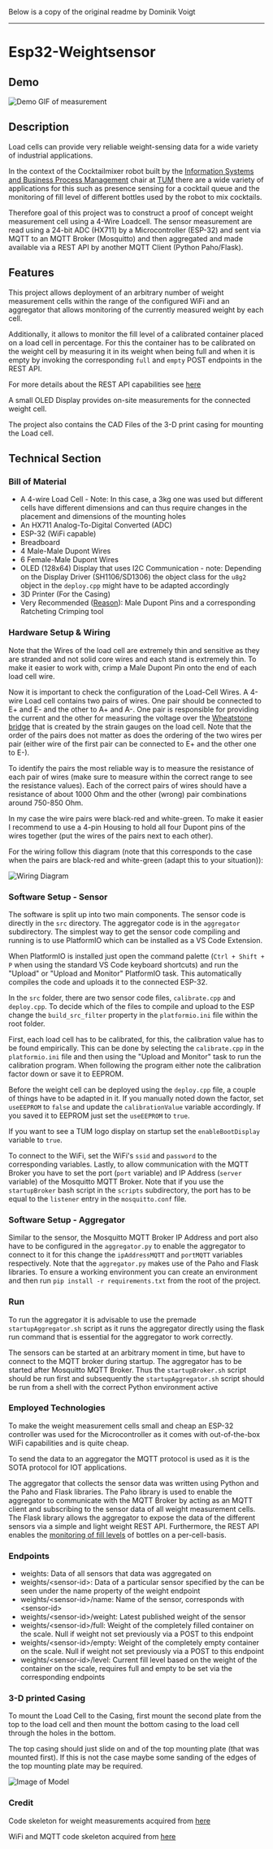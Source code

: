 Below is a copy of the original readme by Dominik Voigt

----

# Esp32-Weightsensor

## Demo

![Demo GIF of measurement](docs/images/demo.gif)

## Description

Load cells can provide very reliable weight-sensing data for a wide variety of industrial applications.

In the context of the Cocktailmixer robot built by the [Information Systems and Business Process Management](https://www.cs.cit.tum.de/bpm/chair/) chair at [TUM](https://www.tum.de/en/) there are a wide variety of applications for this such as presence sensing for a cocktail queue and the monitoring of fill level of different bottles used by the robot to mix cocktails.

Therefore goal of this project was to construct a proof of concept weight measurement cell using a 4-Wire Loadcell. The sensor measurement are read using a 24-bit ADC (HX711) by a Microcontroller (ESP-32) and sent via MQTT to an MQTT Broker (Mosquitto) and then aggregated and made available via a REST API by another MQTT Client (Python Paho/Flask).

## Features
This project allows deployment of an arbitrary number of weight measurement cells within the range of the configured WiFi and an aggregator that allows monitoring of the currently measured weight by each cell.

Additionally, it allows to monitor the fill level of a calibrated container placed on a load cell in percentage. For this the container has to be calibrated on the weight cell by measuring it in its weight when being full and when it is empty by invoking the corresponding `full` and `empty` POST endpoints in the REST API. 

For more details about the REST API capabilities see [here](#endpoints)

A small OLED Display provides on-site measurements for the connected weight cell.

The project also contains the CAD Files of the 3-D print casing for mounting the Load cell.

## Technical Section

### Bill of Material

- A 4-wire Load Cell - Note: In this case, a 3kg one was used but different cells have different dimensions and can thus require changes in the placement and dimensions of the mounting holes
- An HX711 Analog-To-Digital Converted (ADC)
- ESP-32 (WiFi capable)
- Breadboard
- 4 Male-Male Dupont Wires 
- 6 Female-Male Dupont Wires 
- OLED (128x64) Display that uses I2C Communication - note: Depending on the Display Driver (SH1106/SD1306) the object class for the `u8g2` object in the `deploy.cpp` might have to be adapted accordingly
- 3D Printer (For the Casing)
- Very Recommended ([Reason](#hardware-setup--wiring)): Male Dupont Pins and a corresponding Ratcheting Crimping tool 

### Hardware Setup & Wiring

Note that the Wires of the load cell are extremely thin and sensitive as they are stranded and not solid core wires and each stand is extremely thin. To make it easier to work with, crimp a Male Dupont Pin onto the end of each load cell wire.

Now it is important to check the configuration of the Load-Cell Wires. A 4-wire Load cell contains two pairs of wires. One pair should be connected to E+ and E- and the other to A+ and A-.
One pair is responsible for providing the current and the other for measuring the voltage over the [Wheatstone bridge](https://en.wikipedia.org/wiki/Wheatstone_bridge) that is created by the strain gauges on the load cell. Note that the order of the pairs does not matter as does the ordering of the two wires per pair (either wire of the first pair can be connected to E+ and the other one to E-).

To identify the pairs the most reliable way is to measure the resistance of each pair of wires (make sure to measure within the correct range to see the resistance values).
Each of the correct pairs of wires should have a resistance of about 1000 Ohm and the other (wrong) pair combinations around 750-850 Ohm.

In my case the wire pairs were black-red and white-green.
To make it easier I recommend to use a 4-pin Housing to hold all four Dupont pins of the wires together (put the wires of the pairs next to each other).

For the wiring follow this diagram (note that this corresponds to the case when the pairs are black-red and white-green (adapt this to your situation)):

![Wiring Diagram](<docs/images/Wiring Diagram.svg>)

### Software Setup - Sensor

The software is split up into two main components. The sensor code is directly in the `src` directory. The aggregator code is in the `aggregator` subdirectory.
The simplest way to get the sensor code compiling and running is to use PlatformIO which can be installed as a VS Code Extension.

When PlatformIO is installed just open the command palette (`Ctrl + Shift + P` when using the  standard VS Code keyboard shortcuts) and run the "Upload" or "Upload and Monitor" PlatformIO task.
This automatically compiles the code and uploads it to the connected ESP-32.

In the `src` folder, there are two sensor code files, `calibrate.cpp` and `deploy.cpp`.
To decide which of the files to compile and upload to the ESP change the `build_src_filter` property in the `platformio.ini` file within the root folder.

First, each load cell has to be calibrated, for this, the calibration value has to be found empirically. This can be done by selecting the `calibrate.cpp` in the `platformio.ini` file and then using the "Upload and Monitor" task to run the calibration program. When following the program either note the calibration factor down or save it to EEPROM.

Before the weight cell can be deployed using the `deploy.cpp` file, a couple of things have to be adapted in it.
If you manually noted down the factor, set `useEEPROM` to `false` and update the `calibrationValue` variable accordingly. If you saved it to EEPROM just set the `useEEPROM` to `true`.

If you want to see a TUM logo display on startup set the `enableBootDisplay` variable to `true`.

To connect to the WiFi, set the WiFi's `ssid` and `password` to the corresponding variables.
Lastly, to allow communication with the MQTT Broker you have to set the port (`port` variable) and IP Address (`server` variable) of the Mosquitto MQTT Broker. Note that if you use the `startupBroker` bash script in the `scripts` subdirectory, the port has to be equal to the `listener` entry in the `mosquitto.conf` file.


### Software Setup - Aggregator

Similar to the sensor, the Mosquitto MQTT Broker IP Address and port also have to be configured in the `aggregator.py` to enable the aggregator to connect to it for this change the `ipAddressMQTT` and `portMQTT` variables respectively.
Note that the `aggregator.py` makes use of the Paho and Flask libraries. To ensure a working environment you can create an environment and then run `pip install -r requirements.txt` from the root of the project.

### Run

To run the aggregator it is advisable to use the premade `startupAggregator.sh` script as it runs the aggregator directly using the flask run command that is essential for the aggregator to work correctly.

The sensors can be started at an arbitrary moment in time, but have to connect to the MQTT broker during startup.
The aggregator has to be started after Mosquitto MQTT Broker.
Thus the `startupBroker.sh` script should be run first and subsequently the `startupAggregator.sh` script should be run from a shell with the correct Python environment active

### Employed Technologies

To make the weight measurement cells small and cheap an ESP-32 controller was used for the Microcontroller as it  comes with out-of-the-box WiFi capabilities and is quite cheap.

To send the data to an aggregator the MQTT protocol is used as it is the SOTA protocol for IOT applications.

The aggregator that collects the sensor data was written using Python and the Paho and Flask libraries.
The Paho library is used to enable the aggregator to communicate with the MQTT Broker by acting as an MQTT client and subscribing to the sensor data of all weight measurement cells.
The Flask library allows the aggregator to expose the data of the different sensors via a simple and light weight REST API. Furthermore, the REST API enables the [monitoring of fill levels](#features) of bottles on a per-cell-basis.

### Endpoints

- weights: Data of all sensors that data was aggregated on
- weights/\<sensor-id\>: Data of a particular sensor specified by the <sensor-id> can be seen under the name property of the weight endpoint
- weights/\<sensor-id\>/name: Name of the sensor, corresponds with \<sensor-id\>
- weights/\<sensor-id\>/weight: Latest published weight of the sensor
- weights/\<sensor-id\>/full: Weight of the completely filled container on the scale. Null if weight not set previously via a POST to this endpoint
- weights/\<sensor-id\>/empty: Weight of the completely empty container on the scale. Null if weight not set previously via a POST to this endpoint
- weights/\<sensor-id\>/level: Current fill level based on the weight of the container on the scale, requires full and empty to be set via the corresponding endpoints
        

### 3-D printed Casing

To mount the Load Cell to the Casing, first mount the second plate from the top to the load cell and then mount the bottom casing to the load cell through the holes in the bottom.

The top casing should just slide on and of the top mounting plate (that was mounted first). If this is not the case maybe some sanding of the edges of the top mounting plate may be required.

![Image of Model](docs/images/casing.png)

### Credit

Code skeleton for weight measurements acquired from [here](https://github.com/olkal/HX711_ADC/blob/master/examples/Read_1x_load_cell_interrupt_driven/Read_1x_load_cell_interrupt_driven.ino)

WiFi and MQTT code skeleton acquired from [here](https://randomnerdtutorials.com/esp32-mqtt-publish-subscribe-arduino-ide/) 
